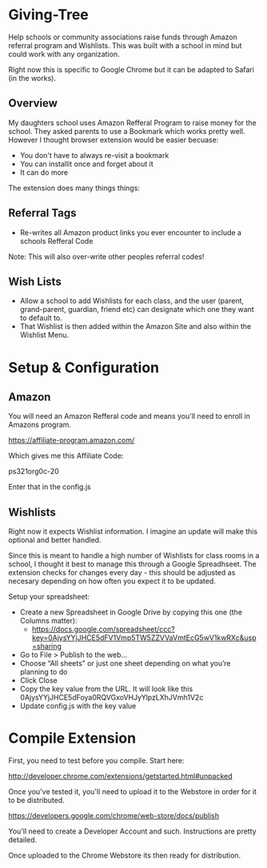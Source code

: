 Giving-Tree
===========

Help schools or community associations raise funds through Amazon referral program and Wishlists. This was built with a school in mind but could work with any organization.

Right now this is specific to Google Chrome but it can be adapted to Safari (in the works).

Overview
--------

My daughters school uses Amazon Refferal Program to raise money for the school. They asked parents to use a Bookmark which works pretty well. However I thought browser extension would be easier becuase:

- You don't have to always re-visit a bookmark
- You can installit once and forget about it
- It can do more

The extension does many things things:

Referral Tags
-------------

- Re-writes all Amazon product links you ever encounter to include a schools Refferal Code

Note: This will also over-write other peoples referral codes!

Wish Lists
-----------

- Allow a school to add Wishlists for each class, and the user (parent, grand-parent, guardian, friend etc) can designate which one they want to default to.
- That Wishlist is then added within the Amazon Site and also within the Wishlist Menu.

Setup & Configuration
=====================

Amazon
------

You will need an Amazon Refferal code and means you'll need to enroll in Amazons program.

https://affiliate-program.amazon.com/

Which gives me this Affiliate Code:

  ps321org0c-20

Enter that in the config.js

Wishlists
---------

Right now it expects Wishlist information. I imagine an update will make this optional and better handled.

Since this is meant to handle a high number of Wishlists for class rooms in a school, I thought it best to manage this through a Google Spreadhseet. The extension checks for changes every day - this should be adjusted as necesary depending on how often you expect it to be updated.

Setup your spreadsheet:

- Create a new Spreadsheet in Google Drive by copying this one (the Columns matter):
  - https://docs.google.com/spreadsheet/ccc?key=0AjysYYjJHCE5dFV1Vmp5TW5ZZVVaVmtEcG5wV1kwRXc&usp=sharing
- Go to File > Publish to the web…
- Choose “All sheets" or just one sheet depending on what you’re planning to do
- Click Close
- Copy the key value from the URL. It will look like this 0AjysYYjJHCE5dFoya0RQVGxoVHJyYlpzLXhJVmh1V2c
- Update config.js with the key value

Compile Extension
=================

First, you need to test before you compile. Start here:

  http://developer.chrome.com/extensions/getstarted.html#unpacked

Once you've tested it, you'll need to upload it to the Webstore in order for it to be distributed.

  https://developers.google.com/chrome/web-store/docs/publish

You'll need to create a Developer Account and such. Instructions are pretty detailed.

Once uploaded to the Chrome Webstore its then ready for distribution.


  





